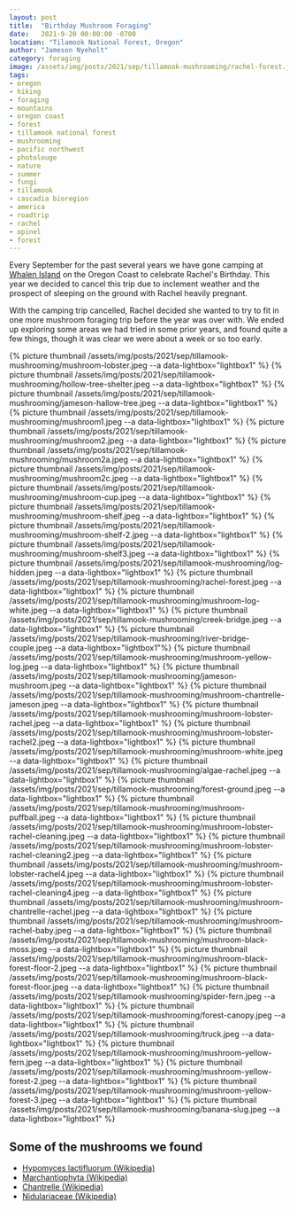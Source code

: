 ```yaml
---
layout: post
title:  "Birthday Mushroom Foraging"
date:   2021-9-20 00:00:00 -0700
location: "Tilamook National Forest, Oregon"
author: "Jameson Nyeholt"
category: foraging
image: /assets/img/posts/2021/sep/tillamook-mushrooming/rachel-forest.jpeg
tags:
- oregon
- hiking
- foraging
- mountains
- oregon coast
- forest
- tillamook national forest
- mushrooming
- pacific northwest
- photolouge
- nature
- summer
- fungi
- tillamook
- cascadia bioregion
- america
- roadtrip
- rachel
- opinel
- forest
---
```


Every September for the past several years we have gone camping at [Whalen Island](/wiki/cascadia/camping/whalen-island) on the Oregon Coast to celebrate Rachel's Birthday. <!--more-->  This year we decided to cancel this trip due to inclement weather and the prospect of sleeping on the ground with Rachel heavily pregnant.

With the camping trip cancelled, Rachel decided she wanted to try to fit in one more mushroom foraging trip before the year was over with.  We ended up exploring some areas we had tried in some prior years, and found quite a few things, though it was clear we were about a week or so too early.

{% picture thumbnail /assets/img/posts/2021/sep/tillamook-mushrooming/mushroom-lobster.jpeg --a data-lightbox="lightbox1" %}
{% picture thumbnail /assets/img/posts/2021/sep/tillamook-mushrooming/hollow-tree-shelter.jpeg --a data-lightbox="lightbox1" %}
{% picture thumbnail /assets/img/posts/2021/sep/tillamook-mushrooming/jameson-hallow-tree.jpeg --a data-lightbox="lightbox1" %}
{% picture thumbnail /assets/img/posts/2021/sep/tillamook-mushrooming/mushroom1.jpeg --a data-lightbox="lightbox1" %}
{% picture thumbnail /assets/img/posts/2021/sep/tillamook-mushrooming/mushroom2.jpeg --a data-lightbox="lightbox1" %}
{% picture thumbnail /assets/img/posts/2021/sep/tillamook-mushrooming/mushroom2a.jpeg --a data-lightbox="lightbox1" %}
{% picture thumbnail /assets/img/posts/2021/sep/tillamook-mushrooming/mushroom2c.jpeg --a data-lightbox="lightbox1" %}
{% picture thumbnail /assets/img/posts/2021/sep/tillamook-mushrooming/mushroom-cup.jpeg --a data-lightbox="lightbox1" %}
{% picture thumbnail /assets/img/posts/2021/sep/tillamook-mushrooming/mushroom-shelf.jpeg --a data-lightbox="lightbox1" %}
{% picture thumbnail /assets/img/posts/2021/sep/tillamook-mushrooming/mushroom-shelf-2.jpeg --a data-lightbox="lightbox1" %}
{% picture thumbnail /assets/img/posts/2021/sep/tillamook-mushrooming/mushroom-shelf3.jpeg --a data-lightbox="lightbox1" %}
{% picture thumbnail /assets/img/posts/2021/sep/tillamook-mushrooming/log-hidden.jpeg --a data-lightbox="lightbox1" %}
{% picture thumbnail /assets/img/posts/2021/sep/tillamook-mushrooming/rachel-forest.jpeg --a data-lightbox="lightbox1" %}
{% picture thumbnail /assets/img/posts/2021/sep/tillamook-mushrooming/mushroom-log-white.jpeg --a data-lightbox="lightbox1" %}
{% picture thumbnail /assets/img/posts/2021/sep/tillamook-mushrooming/creek-bridge.jpeg --a data-lightbox="lightbox1" %}
{% picture thumbnail /assets/img/posts/2021/sep/tillamook-mushrooming/river-bridge-couple.jpeg  --a data-lightbox="lightbox1"%}
{% picture thumbnail /assets/img/posts/2021/sep/tillamook-mushrooming/mushroom-yellow-log.jpeg --a data-lightbox="lightbox1" %}
{% picture thumbnail /assets/img/posts/2021/sep/tillamook-mushrooming/jameson-mushroom.jpeg --a data-lightbox="lightbox1" %}
{% picture thumbnail /assets/img/posts/2021/sep/tillamook-mushrooming/mushroom-chantrelle-jameson.jpeg --a data-lightbox="lightbox1" %}
{% picture thumbnail /assets/img/posts/2021/sep/tillamook-mushrooming/mushroom-lobster-rachel.jpeg --a data-lightbox="lightbox1" %}
{% picture thumbnail /assets/img/posts/2021/sep/tillamook-mushrooming/mushroom-lobster-rachel2.jpeg --a data-lightbox="lightbox1" %}
{% picture thumbnail /assets/img/posts/2021/sep/tillamook-mushrooming/mushroom-white.jpeg --a data-lightbox="lightbox1" %}
{% picture thumbnail /assets/img/posts/2021/sep/tillamook-mushrooming/algae-rachel.jpeg --a data-lightbox="lightbox1" %}
{% picture thumbnail /assets/img/posts/2021/sep/tillamook-mushrooming/forest-ground.jpeg --a data-lightbox="lightbox1" %}
{% picture thumbnail /assets/img/posts/2021/sep/tillamook-mushrooming/mushroom-puffball.jpeg --a data-lightbox="lightbox1" %}
{% picture thumbnail /assets/img/posts/2021/sep/tillamook-mushrooming/mushroom-lobster-rachel-cleaning.jpeg --a data-lightbox="lightbox1" %}
{% picture thumbnail /assets/img/posts/2021/sep/tillamook-mushrooming/mushroom-lobster-rachel-cleaning2.jpeg --a data-lightbox="lightbox1" %}
{% picture thumbnail /assets/img/posts/2021/sep/tillamook-mushrooming/mushroom-lobster-rachel4.jpeg --a data-lightbox="lightbox1" %}
{% picture thumbnail /assets/img/posts/2021/sep/tillamook-mushrooming/mushroom-lobster-rachel-cleaning4.jpeg --a data-lightbox="lightbox1" %}
{% picture thumbnail /assets/img/posts/2021/sep/tillamook-mushrooming/mushroom-chantrelle-rachel.jpeg --a data-lightbox="lightbox1" %}
{% picture thumbnail /assets/img/posts/2021/sep/tillamook-mushrooming/mushroom-rachel-baby.jpeg --a data-lightbox="lightbox1" %}
{% picture thumbnail /assets/img/posts/2021/sep/tillamook-mushrooming/mushroom-black-moss.jpeg --a data-lightbox="lightbox1" %}
{% picture thumbnail /assets/img/posts/2021/sep/tillamook-mushrooming/mushroom-black-forest-floor-2.jpeg --a data-lightbox="lightbox1" %}
{% picture thumbnail /assets/img/posts/2021/sep/tillamook-mushrooming/mushroom-black-forest-floor.jpeg --a data-lightbox="lightbox1" %}
{% picture thumbnail /assets/img/posts/2021/sep/tillamook-mushrooming/spider-fern.jpeg --a data-lightbox="lightbox1" %}
{% picture thumbnail /assets/img/posts/2021/sep/tillamook-mushrooming/forest-canopy.jpeg --a data-lightbox="lightbox1" %}
{% picture thumbnail /assets/img/posts/2021/sep/tillamook-mushrooming/truck.jpeg --a data-lightbox="lightbox1" %}
{% picture thumbnail /assets/img/posts/2021/sep/tillamook-mushrooming/mushroom-yellow-fern.jpeg --a data-lightbox="lightbox1" %}
{% picture thumbnail /assets/img/posts/2021/sep/tillamook-mushrooming/mushroom-yellow-forest-2.jpeg --a data-lightbox="lightbox1" %}
{% picture thumbnail /assets/img/posts/2021/sep/tillamook-mushrooming/mushroom-yellow-forest-3.jpeg --a data-lightbox="lightbox1" %}
{% picture thumbnail /assets/img/posts/2021/sep/tillamook-mushrooming/banana-slug.jpeg --a data-lightbox="lightbox1" %}

## Some of the mushrooms we found
* [Hypomyces lactifluorum (Wikipedia)](https://en.wikipedia.org/wiki/Hypomyces_lactifluorum)
* [Marchantiophyta (Wikipedia)](https://en.wikipedia.org/wiki/Marchantiophyta)
* [Chantrelle (Wikipedia)](https://en.wikipedia.org/wiki/Chanterelle)
* [Nidulariaceae (Wikipedia)](https://en.wikipedia.org/wiki/Nidulariaceae)



